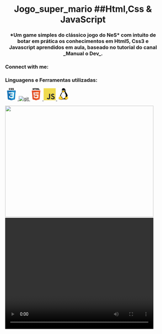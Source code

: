 <h1 align="center">Jogo_super_mario ##Html,Css & JavaScript</h1>
<h3 align="center">*Um game simples do clássico jogo do NeS* com intuito de botar em prática os conhecimentos em Html5, Css3 e Javascript aprendidos em aula, baseado no tutorial do canal _Manual o Dev_.</h3>

<h3 align="left">Connect with me:</h3>
<p align="left">
</p>

<h3 align="left">Linguagens e Ferramentas utilizadas:</h3>
<p align="left"> <a href="https://www.w3schools.com/css/" target="_blank" rel="noreferrer"> <img src="https://raw.githubusercontent.com/devicons/devicon/master/icons/css3/css3-original-wordmark.svg" alt="css3" width="40" height="40"/> </a> <a href="https://git-scm.com/" target="_blank" rel="noreferrer"> <img src="https://www.vectorlogo.zone/logos/git-scm/git-scm-icon.svg" alt="git" width="40" height="40"/> </a> <a href="https://www.w3.org/html/" target="_blank" rel="noreferrer"> <img src="https://raw.githubusercontent.com/devicons/devicon/master/icons/html5/html5-original-wordmark.svg" alt="html5" width="40" height="40"/> </a> <a href="https://developer.mozilla.org/en-US/docs/Web/JavaScript" target="_blank" rel="noreferrer"> <img src="https://raw.githubusercontent.com/devicons/devicon/master/icons/javascript/javascript-original.svg" alt="javascript" width="40" height="40"/> </a> <a href="https://www.linux.org/" target="_blank" rel="noreferrer"> <img src="https://raw.githubusercontent.com/devicons/devicon/master/icons/linux/linux-original.svg" alt="linux" width="40" height="40"/> </a>  </p>
<img src="https://i.ytimg.com/vi/r9buAwVBDhA/hqdefault.jpg" width="480" height="360">
<video src="https://drive.google.com/file/d/1AqTEG79y5WvwvzEnL2pm39doNDQqzFQD/view?usp=sharing" width="480" height="360">
<video width="320" height="240" controls>
  <source src="https://drive.google.com/file/d/1AqTEG79y5WvwvzEnL2pm39doNDQqzFQD/view?usp=sharing"" type="video/mp4">
  
</video>


## Authors

- [@Ildem96](https://www.github.com/ildem96)

